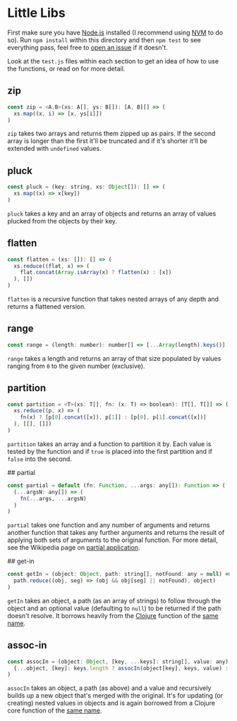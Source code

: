 # Little Libs

First make sure you have [Node.js](https://nodejs.org) installed (I recommend using [NVM](http://nvm.sh) to do so). Run `npm install` within this directory and then `npm test` to see everything pass, feel free to [open an issue](https://github.com/artcommacode/littlelibs/issues) if it doesn't.

Look at the `test.js` files within each section to get an idea of how to use the functions, or read on for more detail.

## zip

```js
const zip = <A,B>(xs: A[], ys: B[]): [A, B][] => (
  xs.map((x, i) => [x, ys[i]])
)
```

`zip` takes two arrays and returns them zipped up as pairs. If the second array is longer than the first it'll be truncated and if it's shorter it'll be extended with `undefined` values.

## pluck

```js
const pluck = (key: string, xs: Object[]): [] => (
  xs.map((x) => x[key])
)
```

`pluck` takes a key and an array of objects and returns an array of values plucked from the objects by their key.

## flatten

```js
const flatten = (xs: []): [] => (
  xs.reduce((flat, x) => (
    flat.concat(Array.isArray(x) ? flatten(x) : [x])
  ), [])
)
```

`flatten` is a recursive function that takes nested arrays of any depth and returns a flattened version.

## range

```js
const range = (length: number): number[] => [...Array(length).keys()]
```

`range` takes a length and returns an array of that size populated by values ranging from `0` to the given number (exclusive).

## partition

```js
const partition = <T>(xs: T[], fn: (x: T) => boolean): [T[], T[]] => (
  xs.reduce((p, x) => (
    fn(x) ? [p[0].concat([x]), p[1]] : [p[0], p[1].concat([x])]
  ), [[], []])
)
```

`partition` takes an array and a function to partition it by. Each value is tested by the function and if `true` is placed into the first partition and if `false` into the second.

## partial

```js
const partial = default (fn: Function, ...args: any[]): Function => (
  (...argsN: any[]) => (
    fn(...args, ...argsN)
  )
)
```

`partial` takes one function and any number of arguments and returns another function that takes any further arguments and returns the result of applying both sets of arguments to the original function. For more detail, see the Wikipedia page on [partial application](https://en.wikipedia.org/wiki/Partial_application).

## get-in

```js
const getIn = (object: Object, path: string[], notFound: any = null) => (
  path.reduce((obj, seg) => (obj && obj[seg] || notFound), object)
)
```

`getIn` takes an object, a path (as an array of strings) to follow through the object and an optional value (defaulting to `null`) to be returned if the path doesn't resolve. It borrows heavily from the [Clojure](https://clojure.org/) function of the [same name](http://clojuredocs.org/clojure.core/get-in).


## assoc-in

```js
const assocIn = (object: Object, [key, ...keys]: string[], value: any): Object => (
  {...object, [key]: keys.length ? assocIn(object[key], keys, value) : value}
)
```

`assocIn` takes an object, a path (as above) and a value and recursively builds up a new object that's merged with the original. It's for updating (or creating) nested values in objects and is again borrowed from a Clojure core function of the [same name](http://clojuredocs.org/clojure.core/get-in).
